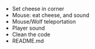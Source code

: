 - Set cheese in corner
- Mouse: eat cheese, and sound
- Mouse/Wolf teleportation
- Player sound
- Clean the code
- README.md

